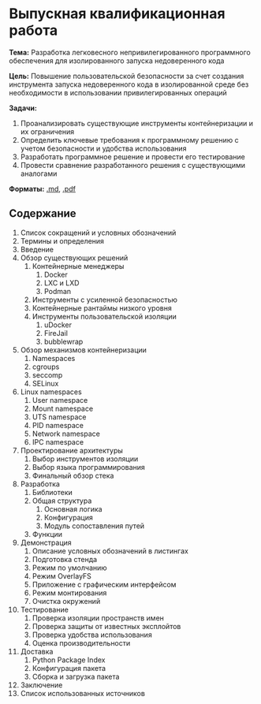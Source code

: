 # Выпускная квалификационная работа

**Тема:** Разработка легковесного непривилегированного программного обеспечения для изолированного запуска недоверенного кода

**Цель:** Повышение пользовательской безопасности за счет создания инструмента запуска недоверенного кода в изолированной среде без необходимости в использовании привилегированных операций

**Задачи:**
1. Проанализировать существующие инструменты контейнеризации и их ограничения
1. Определить ключевые требования к программному решению с учетом безопасности и удобства использования
1. Разработать программное решение и провести его тестирование
1. Провести сравнение разработанного решения с существующими аналогами

**Форматы:** [.md](./docs/thesis.md), [.pdf](./docs/thesis.pdf)

## Содержание
1. Список сокращений и условных обозначений
1. Термины и определения
1. Введение
1. Обзор существующих решений
    1. Контейнерные менеджеры
        1. Docker
        1. LXC и LXD
        1. Podman
    1. Инструменты с усиленной безопасностью
    1. Контейнерные рантаймы низкого уровня
    1. Инструменты пользовательской изоляции
        1. uDocker
        1. FireJail
        1. bubblewrap
1. Обзор механизмов контейнеризации
    1. Namespaces
    1. cgroups
    1. seccomp
    1. SELinux
1. Linux namespaces
    1. User namespace
    1. Mount namespace
    1. UTS namespace
    1. PID namespace
    1. Network namespace
    1. IPC namespace
1. Проектирование архитектуры
    1. Выбор инструментов изоляции
    1. Выбор языка программирования
    1. Финальный обзор стека
1. Разработка
    1. Библиотеки
    1. Общая структура
        1. Основная логика
        1. Конфигурация
        1. Модуль сопоставления путей
    1. Функции
1. Демонстрация
    1. Описание условных обозначений в листингах
    1. Подготовка стенда
    1. Режим по умолчанию
    1. Режим OverlayFS
    1. Приложение с графическим интерфейсом
    1. Режим монтирования
    1. Очистка окружений
1. Тестирование
    1. Проверка изоляции пространств имен
    1. Проверка защиты от известных эксплойтов
    1. Проверка удобства использования
    1. Оценка производительности
1. Доставка
    1. Python Package Index
    1. Конфигурация пакета
    1. Сборка и загрузка пакета
1. Заключение
1. Список использованных источников
